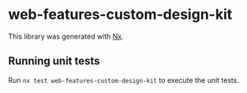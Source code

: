 # web-features-custom-design-kit

This library was generated with [Nx](https://nx.dev).

## Running unit tests

Run `nx test web-features-custom-design-kit` to execute the unit tests.

